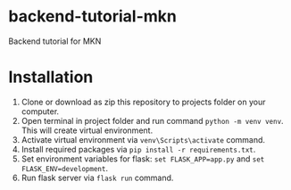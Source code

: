 # backend-tutorial-mkn
Backend tutorial for MKN

# Installation

1. Clone or download as zip this repository to projects folder on your computer.
2. Open terminal in project folder and run command `python -m venv venv`. This will create virtual environment.
3. Activate virtual environment via `venv\Scripts\activate` command.
4. Install required packages via `pip install -r requirements.txt`.
5. Set environment variables for flask: `set FLASK_APP=app.py` and `set FLASK_ENV=development`.
6. Run flask server via `flask run` command.
